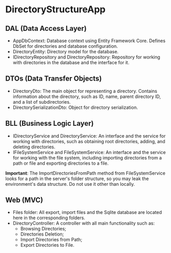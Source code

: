 # DirectoryStructureApp

## DAL (Data Access Layer)
- AppDbContext: Database context using Entity Framework Core. Defines DbSet for directories and database configuration.
- DirectoryEntity: Directory model for the database.
- IDirectoryRepository and DirectoryRepository: Repository for working with directories in the database and the interface for it.

## DTOs (Data Transfer Objects)
- DirectoryDto: The main object for representing a directory. Contains information about the directory, such as ID, name, parent directory ID, and a list of subdirectories.
- DirectorySerializationDto: Object for directory serialization.

## BLL (Business Logic Layer)
- IDirectoryService and DirectoryService: An interface and the service for working with directories, such as obtaining root directories, adding, and deleting directories.
- IFileSystemService and FileSystemService: An interface and the service for working with the file system, including importing directories from a path or file and exporting directories to a file.

**Important**: The ImportDirectoriesFromPath method from FileSystemService looks for a path in the server's folder structure, so you may leak the environment's data structure. Do not use it other than locally.
  
## Web (MVC)
- Files folder: All export, import files and the Sqlite database are located here in the corresponding folders.
- DirectoryController: A controller with all main functionality such as:
  - Browsing Directories;
  - Directories Deletion;
  - Import Directories from Path;
  - Export Directories to File.

